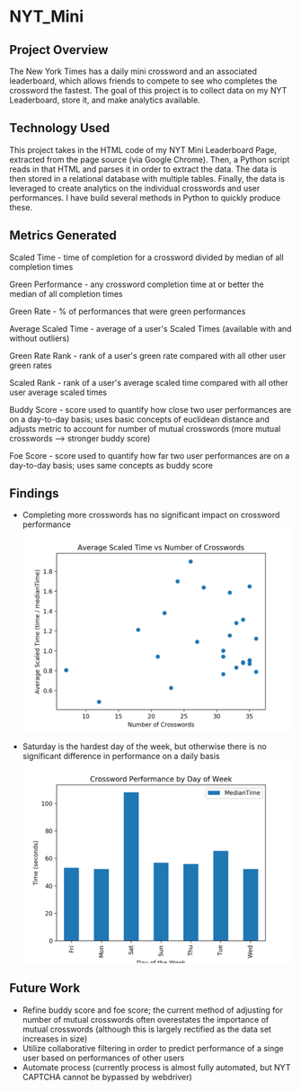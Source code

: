 # NYT_Mini

## Project Overview 
The New York Times has a daily mini crossword and an associated leaderboard, which allows friends to compete to see who completes the crossword the fastest. The goal of this project is to collect data on my NYT Leaderboard, store it, and make analytics available. 

## Technology Used
This project takes in the HTML code of my NYT Mini Leaderboard Page, extracted from the page source (via Google Chrome). Then, a Python script reads in that HTML and parses it in order to extract the data. The data is then stored in a relational database with multiple tables. Finally, the data is leveraged to create analytics on the individual crosswords and user performances. I have build several methods in Python to quickly produce these.  

## Metrics Generated
Scaled Time - time of completion for a crossword divided by median of all completion times 

Green Performance - any crossword completion time at or better the median of all completion times 

Green Rate - % of performances that were green performances

Average Scaled Time - average of a user's Scaled Times (available with and without outliers) 

Green Rate Rank - rank of a user's green rate compared with all other user green rates

Scaled Rank - rank of a user's average scaled time compared with all other user average scaled times

Buddy Score - score used to quantify how close two user performances are on a day-to-day basis; uses basic concepts of euclidean distance and adjusts metric to account for number of mutual crosswords (more mutual crosswords --> stronger buddy score) 

Foe Score - score used to quantify how far two user performances are on a day-to-day basis; uses same concepts as buddy score

## Findings 
- Completing more crosswords has no significant impact on crossword performance 
![alt text](https://github.com/aks5bx/NYT_Mini/blob/master/PerformanceByNumCrosswords.png)

- Saturday is the hardest day of the week, but otherwise there is no significant difference in performance on a daily basis
![alt text](https://github.com/aks5bx/NYT_Mini/blob/master/CrosswordPerformancebyDOW.png)

## Future Work 
- Refine buddy score and foe score; the current method of adjusting for number of mutual crosswords often overestates the importance of mutual crosswords (although this is largely rectified as the data set increases in size) 
- Utilize collaborative filtering in order to predict performance of a singe user based on performances of other users 
- Automate process (currently process is almost fully automated, but NYT CAPTCHA cannot be bypassed by webdriver) 
